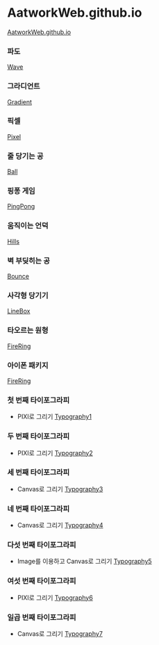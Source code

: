 # AatworkWeb.github.io
[AatworkWeb.github.io](https://hschan2.github.io/AatworkWeb.github.io/artworkWeb1/artworkWeb.html)


### 파도
[Wave](https://hschan2.github.io/AatworkWeb.github.io/artworkWeb1/Wave/Wave.html)

### 그라디언트
[Gradient](https://hschan2.github.io/AatworkWeb.github.io/artworkWeb1/Gradient/Gradient.html)

### 픽셀
[Pixel](https://hschan2.github.io/AatworkWeb.github.io/artworkWeb1/Pixel/Pixel.html)

### 줄 당기는 공
[Ball](https://hschan2.github.io/AatworkWeb.github.io/artworkWeb1/Ball/Ball.html)

### 핑퐁 게임
[PingPong](https://hschan2.github.io/AatworkWeb.github.io/artworkWeb1/PingPong/PingPong.html)

### 움직이는 언덕
[Hills](https://hschan2.github.io/AatworkWeb.github.io/artworkWeb1/Hills/Hills.html)

### 벽 부딪히는 공
[Bounce](https://hschan2.github.io/AatworkWeb.github.io/artworkWeb1/Bounce/Bounce.html)

### 사각형 당기기
[LineBox](https://hschan2.github.io/AatworkWeb.github.io/artworkWeb1/LineBox/LineBox.html)

### 타오르는 원형
[FireRing](https://hschan2.github.io/AatworkWeb.github.io/artworkWeb1/FireRing/FireRing.html)

### 아이폰 패키지
[FireRing](https://hschan2.github.io/AatworkWeb.github.io/artworkWeb1/Iphone/Iphone.html)

### 첫 번째 타이포그라피
- PIXI로 그리기
[Typography1](https://hschan2.github.io/AatworkWeb.github.io/artworkWeb1/Typography/Typography.html)

### 두 번째 타이포그라피
- PIXI로 그리기
[Typography2](https://hschan2.github.io/AatworkWeb.github.io/artworkWeb1/Typography2/Typography.html)

### 세 번째 타이포그라피
- Canvas로 그리기
[Typography3](https://hschan2.github.io/AatworkWeb.github.io/artworkWeb1/Typography3/Typography.html)

### 네 번째 타이포그라피
- Canvas로 그리기
[Typography4](https://hschan2.github.io/AatworkWeb.github.io/artworkWeb1/Typography4/Typography.html)

### 다섯 번째 타이포그라피
- Image를 이용하고 Canvas로 그리기
[Typography5](https://hschan2.github.io/AatworkWeb.github.io/artworkWeb1/Typography5/Typography.html)

### 여섯 번째 타이포그라피
- PIXI로 그리기
[Typography6](https://hschan2.github.io/AatworkWeb.github.io/artworkWeb1/Typography6/Typography.html)

### 일곱 번째 타이포그라피
- Canvas로 그리기
[Typography7](https://hschan2.github.io/AatworkWeb.github.io/artworkWeb1/Typography7/Typography.html)
